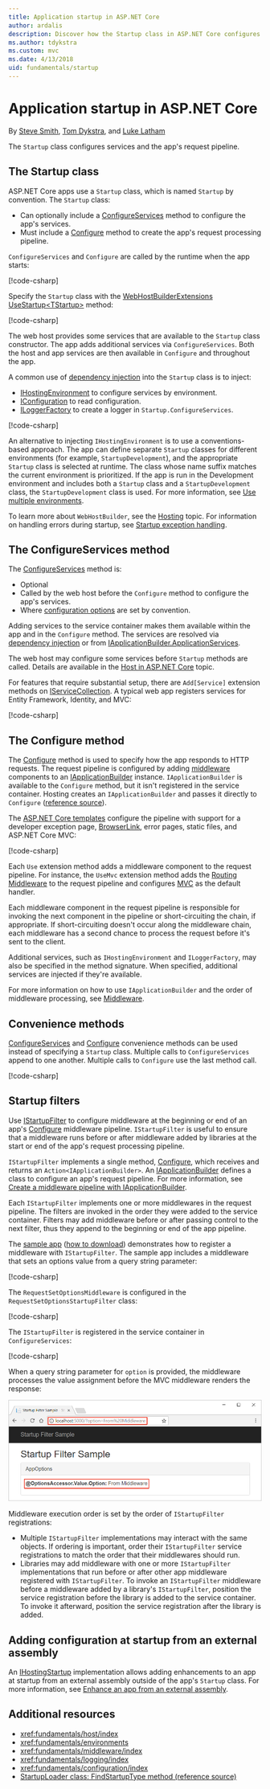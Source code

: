 ```yaml
---
title: Application startup in ASP.NET Core
author: ardalis
description: Discover how the Startup class in ASP.NET Core configures services and the app's request pipeline.
ms.author: tdykstra
ms.custom: mvc
ms.date: 4/13/2018
uid: fundamentals/startup
---
```

# Application startup in ASP.NET Core

By [Steve Smith](https://ardalis.com), [Tom Dykstra](https://github.com/tdykstra), and [Luke Latham](https://github.com/guardrex)

The `Startup` class configures services and the app's request pipeline.

## The Startup class

ASP.NET Core apps use a `Startup` class, which is named `Startup` by convention. The `Startup` class:

* Can optionally include a [ConfigureServices](/dotnet/api/microsoft.aspnetcore.hosting.startupbase.configureservices) method to configure the app's services.
* Must include a [Configure](/dotnet/api/microsoft.aspnetcore.hosting.startupbase.configure) method to create the app's request processing pipeline.

`ConfigureServices` and `Configure` are called by the runtime when the app starts:

[!code-csharp[](startup/snapshot_sample/Startup1.cs)]

Specify the `Startup` class with the [WebHostBuilderExtensions](/dotnet/api/Microsoft.AspNetCore.Hosting.WebHostBuilderExtensions) [UseStartup&lt;TStartup&gt;](/dotnet/api/microsoft.aspnetcore.hosting.webhostbuilderextensions.usestartup#Microsoft_AspNetCore_Hosting_WebHostBuilderExtensions_UseStartup__1_Microsoft_AspNetCore_Hosting_IWebHostBuilder_) method:

[!code-csharp[](../common/samples/WebApplication1DotNetCore2.0App/Program.cs?name=snippet_Main&highlight=10)]

The web host provides some services that are available to the `Startup` class constructor. The app adds additional services via `ConfigureServices`. Both the host and app services are then available in `Configure` and throughout the app.

A common use of [dependency injection](xref:fundamentals/dependency-injection) into the `Startup` class is to inject:

* [IHostingEnvironment](/dotnet/api/Microsoft.AspNetCore.Hosting.IHostingEnvironment) to configure services by environment.
* [IConfiguration](/dotnet/api/microsoft.extensions.configuration.iconfiguration) to read configuration.
* [ILoggerFactory](/dotnet/api/microsoft.extensions.logging.iloggerfactory) to create a logger in `Startup.ConfigureServices`.

[!code-csharp[](startup/snapshot_sample/Startup2.cs)]

An alternative to injecting `IHostingEnvironment` is to use a conventions-based approach. The app can define separate `Startup` classes for different environments (for example, `StartupDevelopment`), and the appropriate `Startup` class is selected at runtime. The class whose name suffix matches the current environment is prioritized. If the app is run in the Development environment and includes both a `Startup` class and a `StartupDevelopment` class, the `StartupDevelopment` class is used. For more information, see [Use multiple environments](xref:fundamentals/environments#environment-based-startup-class-and-methods).

To learn more about `WebHostBuilder`, see the [Hosting](xref:fundamentals/host/index) topic. For information on handling errors during startup, see [Startup exception handling](xref:fundamentals/error-handling#startup-exception-handling).

## The ConfigureServices method

The [ConfigureServices](/dotnet/api/microsoft.aspnetcore.hosting.startupbase.configureservices) method is:

* Optional
* Called by the web host before the `Configure` method to configure the app's services.
* Where [configuration options](xref:fundamentals/configuration/index) are set by convention.

Adding services to the service container makes them available within the app and in the `Configure` method. The services are resolved via [dependency injection](xref:fundamentals/dependency-injection) or from [IApplicationBuilder.ApplicationServices](/dotnet/api/microsoft.aspnetcore.builder.iapplicationbuilder.applicationservices).

The web host may configure some services before `Startup` methods are called. Details are available in the [Host in ASP.NET Core](xref:fundamentals/host/index) topic.

For features that require substantial setup, there are `Add[Service]` extension methods on [IServiceCollection](/dotnet/api/Microsoft.Extensions.DependencyInjection.IServiceCollection). A typical web app registers services for Entity Framework, Identity, and MVC:

[!code-csharp[](../common/samples/WebApplication1/Startup.cs?highlight=4,7,11&start=40&end=55)]

## The Configure method

The [Configure](/dotnet/api/microsoft.aspnetcore.hosting.startupbase.configure) method is used to specify how the app responds to HTTP requests. The request pipeline is configured by adding [middleware](xref:fundamentals/middleware/index) components to an [IApplicationBuilder](/dotnet/api/microsoft.aspnetcore.builder.iapplicationbuilder) instance. `IApplicationBuilder` is available to the `Configure` method, but it isn't registered in the service container. Hosting creates an `IApplicationBuilder` and passes it directly to `Configure` ([reference source](https://github.com/aspnet/Hosting/blob/release/2.0.0/src/Microsoft.AspNetCore.Hosting/Internal/WebHost.cs#L179-L192)).

The [ASP.NET Core templates](/dotnet/core/tools/dotnet-new) configure the pipeline with support for a developer exception page, [BrowserLink](http://vswebessentials.com/features/browserlink), error pages, static files, and ASP.NET Core MVC:

[!code-csharp[](../common/samples/WebApplication1DotNetCore2.0App/Startup.cs?range=28-48&highlight=5,6,10,13,15)]

Each `Use` extension method adds a middleware component to the request pipeline. For instance, the `UseMvc` extension method adds the [Routing Middleware](xref:fundamentals/routing) to the request pipeline and configures [MVC](xref:mvc/overview) as the default handler.

Each middleware component in the request pipeline is responsible for invoking the next component in the pipeline or short-circuiting the chain, if appropriate. If short-circuiting doesn't occur along the middleware chain, each middleware has a second chance to process the request before it's sent to the client.

Additional services, such as `IHostingEnvironment` and `ILoggerFactory`, may also be specified in the method signature. When specified, additional services are injected if they're available.

For more information on how to use `IApplicationBuilder` and the order of middleware processing, see [Middleware](xref:fundamentals/middleware/index).

## Convenience methods

[ConfigureServices](/dotnet/api/microsoft.aspnetcore.hosting.iwebhostbuilder.configureservices) and [Configure](/dotnet/api/microsoft.aspnetcore.hosting.webhostbuilderextensions.configure) convenience methods can be used instead of specifying a `Startup` class. Multiple calls to `ConfigureServices` append to one another. Multiple calls to `Configure` use the last method call.

[!code-csharp[](startup/snapshot_sample/Program.cs?highlight=18,22)]

## Startup filters

Use [IStartupFilter](/dotnet/api/microsoft.aspnetcore.hosting.istartupfilter) to configure middleware at the beginning or end of an app's [Configure](#the-configure-method) middleware pipeline. `IStartupFilter` is useful to ensure that a middleware runs before or after middleware added by libraries at the start or end of the app's request processing pipeline.

`IStartupFilter` implements a single method, [Configure](/dotnet/api/microsoft.aspnetcore.hosting.istartupfilter.configure), which receives and returns an `Action<IApplicationBuilder>`. An [IApplicationBuilder](/dotnet/api/microsoft.aspnetcore.builder.iapplicationbuilder) defines a class to configure an app's request pipeline. For more information, see [Create a middleware pipeline with IApplicationBuilder](xref:fundamentals/middleware/index#creating-a-middleware-pipeline-with-iapplicationbuilder).

Each `IStartupFilter` implements one or more middlewares in the request pipeline. The filters are invoked in the order they were added to the service container. Filters may add middleware before or after passing control to the next filter, thus they append to the beginning or end of the app pipeline.

The [sample app](https://github.com/aspnet/Docs/tree/master/aspnetcore/fundamentals/startup/sample/) ([how to download](xref:tutorials/index#how-to-download-a-sample)) demonstrates how to register a middleware with `IStartupFilter`. The sample app includes a middleware that sets an options value from a query string parameter:

[!code-csharp[](startup/sample/RequestSetOptionsMiddleware.cs?name=snippet1)]

The `RequestSetOptionsMiddleware` is configured in the `RequestSetOptionsStartupFilter` class:

[!code-csharp[](startup/sample/RequestSetOptionsStartupFilter.cs?name=snippet1&highlight=7)]

The `IStartupFilter` is registered in the service container in `ConfigureServices`:

[!code-csharp[](startup/sample/Startup.cs?name=snippet1&highlight=3)]

When a query string parameter for `option` is provided, the middleware processes the value assignment before the MVC middleware renders the response:

![Browser window showing the rendered Index page. The value of Option is rendered as 'From Middleware' based on requesting the page with the query string parameter and value of option set to 'From Middleware'.](startup/_static/index.png)

Middleware execution order is set by the order of `IStartupFilter` registrations:

* Multiple `IStartupFilter` implementations may interact with the same objects. If ordering is important, order their `IStartupFilter` service registrations to match the order that their middlewares should run.
* Libraries may add middleware with one or more `IStartupFilter` implementations that run before or after other app middleware registered with `IStartupFilter`. To invoke an `IStartupFilter` middleware before a middleware added by a library's `IStartupFilter`, position the service registration before the library is added to the service container. To invoke it afterward, position the service registration after the library is added.

## Adding configuration at startup from an external assembly

An [IHostingStartup](/dotnet/api/microsoft.aspnetcore.hosting.ihostingstartup) implementation allows adding enhancements to an app at startup from an external assembly outside of the app's `Startup` class. For more information, see [Enhance an app from an external assembly](xref:fundamentals/configuration/platform-specific-configuration).

## Additional resources

* <xref:fundamentals/host/index>
* <xref:fundamentals/environments>
* <xref:fundamentals/middleware/index>
* <xref:fundamentals/logging/index>
* <xref:fundamentals/configuration/index>
* [StartupLoader class: FindStartupType method (reference source)](https://github.com/aspnet/Hosting/blob/rel/2.0.0/src/Microsoft.AspNetCore.Hosting/Internal/StartupLoader.cs#L66-L116)
